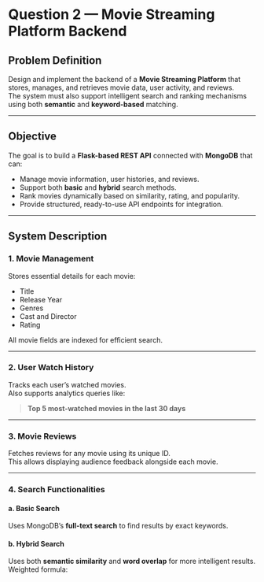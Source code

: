 # Question 2 — Movie Streaming Platform Backend

## Problem Definition
Design and implement the backend of a **Movie Streaming Platform** that stores, manages, and retrieves movie data, user activity, and reviews.  
The system must also support intelligent search and ranking mechanisms using both **semantic** and **keyword-based** matching.

---

## Objective
The goal is to build a **Flask-based REST API** connected with **MongoDB** that can:
- Manage movie information, user histories, and reviews.  
- Support both **basic** and **hybrid** search methods.  
- Rank movies dynamically based on similarity, rating, and popularity.  
- Provide structured, ready-to-use API endpoints for integration.

---

## System Description

### 1. Movie Management
Stores essential details for each movie:
- Title  
- Release Year  
- Genres  
- Cast and Director  
- Rating  

All movie fields are indexed for efficient search.

---

### 2. User Watch History
Tracks each user’s watched movies.  
Also supports analytics queries like:
> **Top 5 most-watched movies in the last 30 days**

---

### 3. Movie Reviews
Fetches reviews for any movie using its unique ID.  
This allows displaying audience feedback alongside each movie.

---

### 4. Search Functionalities

#### a. Basic Search
Uses MongoDB’s **full-text search** to find results by exact keywords.

#### b. Hybrid Search
Uses both **semantic similarity** and **word overlap** for more intelligent results.  
Weighted formula:
